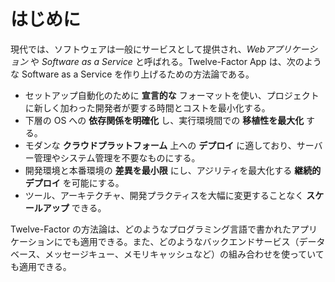 はじめに
============

現代では、ソフトウェアは一般にサービスとして提供され、*Webアプリケーション* や *Software as a Service* と呼ばれる。Twelve-Factor App は、次のような Software as a Service を作り上げるための方法論である。

* セットアップ自動化のために **宣言的な** フォーマットを使い、プロジェクトに新しく加わった開発者が要する時間とコストを最小化する。
* 下層の OS への **依存関係を明確化** し、実行環境間での **移植性を最大化** する。
* モダンな **クラウドプラットフォーム** 上への **デプロイ** に適しており、サーバー管理やシステム管理を不要なものにする。
* 開発環境と本番環境の **差異を最小限** にし、アジリティを最大化する **継続的デプロイ** を可能にする。
* ツール、アーキテクチャ、開発プラクティスを大幅に変更することなく **スケールアップ** できる。

Twelve-Factor の方法論は、どのようなプログラミング言語で書かれたアプリケーションにでも適用できる。また、どのようなバックエンドサービス（データベース、メッセージキュー、メモリキャッシュなど）の組み合わせを使っていても適用できる。
